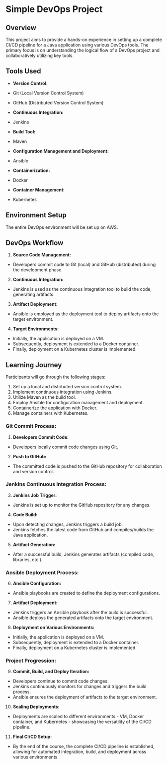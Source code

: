 # Simple DevOps Project

## Overview

This project aims to provide a hands-on experience in setting up a complete CI/CD pipeline for a Java application using
various DevOps tools. The primary focus is on understanding the logical flow of a DevOps project and collaboratively
utilizing key tools.

## Tools Used

- **Version Control:**
- Git (Local Version Control System)
- GitHub (Distributed Version Control System)

- **Continuous Integration:**
- Jenkins

- **Build Tool:**
- Maven

- **Configuration Management and Deployment:**
- Ansible

- **Containerization:**
- Docker

- **Container Management:**
- Kubernetes

## Environment Setup

The entire DevOps environment will be set up on AWS.

## DevOps Workflow

1. **Source Code Management:**

- Developers commit code to Git (local) and GitHub (distributed) during the development phase.

2. **Continuous Integration:**

- Jenkins is used as the continuous integration tool to build the code, generating artifacts.

3. **Artifact Deployment:**

- Ansible is employed as the deployment tool to deploy artifacts onto the target environment.

4. **Target Environments:**

- Initially, the application is deployed on a VM.
- Subsequently, deployment is extended to a Docker container.
- Finally, deployment on a Kubernetes cluster is implemented.

## Learning Journey

Participants will go through the following stages:

1. Set up a local and distributed version control system.
2. Implement continuous integration using Jenkins.
3. Utilize Maven as the build tool.
4. Employ Ansible for configuration management and deployment.
5. Containerize the application with Docker.
6. Manage containers with Kubernetes.

### Git Commit Process:

1. **Developers Commit Code:**
- Developers locally commit code changes using Git.

2. **Push to GitHub:**
- The committed code is pushed to the GitHub repository for collaboration and version control.

### Jenkins Continuous Integration Process:

3. **Jenkins Job Trigger:**
- Jenkins is set up to monitor the GitHub repository for any changes.

4. **Code Build:**
- Upon detecting changes, Jenkins triggers a build job.
- Jenkins fetches the latest code from GitHub and compiles/builds the Java application.

5. **Artifact Generation:**
- After a successful build, Jenkins generates artifacts (compiled code, libraries, etc.).

### Ansible Deployment Process:

6. **Ansible Configuration:**
- Ansible playbooks are created to define the deployment configurations.

7. **Artifact Deployment:**
- Jenkins triggers an Ansible playbook after the build is successful.
- Ansible deploys the generated artifacts onto the target environment.

8. **Deployment on Various Environments:**
- Initially, the application is deployed on a VM.
- Subsequently, deployment is extended to a Docker container.
- Finally, deployment on a Kubernetes cluster is implemented.

### Project Progression:

9. **Commit, Build, and Deploy Iteration:**
- Developers continue to commit code changes.
- Jenkins continuously monitors for changes and triggers the build process.
- Ansible ensures the deployment of artifacts to the target environment.

10. **Scaling Deployments:**
- Deployments are scaled to different environments - VM, Docker container, and Kubernetes - showcasing the
  versatility of the CI/CD pipeline.

11. **Final CI/CD Setup:**
- By the end of the course, the complete CI/CD pipeline is established, allowing for automated integration, build,
  and deployment across various environments.
